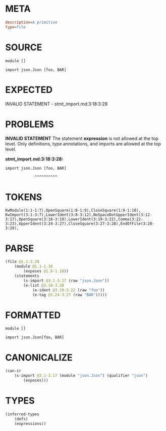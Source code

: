 # META
~~~ini
description=A primitive
type=file
~~~
# SOURCE
~~~roc
module []

import json.Json [foo, BAR]
~~~
# EXPECTED
INVALID STATEMENT - stmt_import.md:3:18:3:28
# PROBLEMS
**INVALID STATEMENT**
The statement **expression** is not allowed at the top level.
Only definitions, type annotations, and imports are allowed at the top level.

**stmt_import.md:3:18:3:28:**
```roc
import json.Json [foo, BAR]
```
                 ^^^^^^^^^^


# TOKENS
~~~zig
KwModule(1:1-1:7),OpenSquare(1:8-1:9),CloseSquare(1:9-1:10),
KwImport(3:1-3:7),LowerIdent(3:8-3:12),NoSpaceDotUpperIdent(3:12-3:17),OpenSquare(3:18-3:19),LowerIdent(3:19-3:22),Comma(3:22-3:23),UpperIdent(3:24-3:27),CloseSquare(3:27-3:28),EndOfFile(3:28-3:28),
~~~
# PARSE
~~~clojure
(file @1.1-3.28
	(module @1.1-1.10
		(exposes @1.8-1.10))
	(statements
		(s-import @3.1-3.17 (raw "json.Json"))
		(e-list @3.18-3.28
			(e-ident @3.19-3.22 (raw "foo"))
			(e-tag @3.24-3.27 (raw "BAR")))))
~~~
# FORMATTED
~~~roc
module []

import json.Json[foo, BAR]
~~~
# CANONICALIZE
~~~clojure
(can-ir
	(s-import @3.1-3.17 (module "json.Json") (qualifier "json")
		(exposes)))
~~~
# TYPES
~~~clojure
(inferred-types
	(defs)
	(expressions))
~~~

